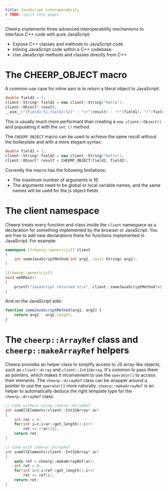```yaml
---
title: JavaScript interoperabiity
# TODO: split into pages
---
```


Cheerp implements three advanced interoperability mechanisms to interface C++ code with pure JavaScript:

- Expose C++ classes and methods to JavaScript code
- Inlining JavaScript code within a C++ codebase.
- Use JavaScript methods and classes directly from C++

# The CHEERP_OBJECT macro

A common use case for inline asm is to return a literal object to JavaScript:

```cpp
double field1 = 1;
client::String* field2 = new client::String("hello");
client::Object* result;
__asm__("{field1:%1,field2:%2}" : "=r"(result) : "r"(field1), "r"(field2));
```

This is usually much more performant than creating a `new client::Object()` and populating it with the `set_()` method.

The `CHEERP_OBJECT` macro can be used to achieve the same result without the boilerplate and with a more elegant syntax:

```cpp
double field1 = 1;
client::String* field2 = new client::String("hello");
client::Object* result = CHEERP_OBJECT(field1, field2);
```

Currently the macro has the following limitations:

- The maximum number of arguments is 16
- The arguments need to be global or local variable names, and the same names will be used for the js object fields

# The client namespace

Cheerp treats every function and class inside the `client` namespace as a declaration for something implemented by the browser or JavaScript. You are free to add new declarations there for functions implemented in JavaScript. For example:

```cpp
namespace [[cheerp::genericjs]] client
{
	int someJavaScriptMethod(int arg1, const String& arg2);
}

[[cheerp::genericjs]]
void webMain()
{
	printf("JavaScript returned %i\n", client::someJavaScriptMethod(42, "This is converted to a JavaScript String"));
}
```

And on the JavaScript side:

```js
function someJavaScriptMethod(arg1, arg2) {
	return arg1 - arg2.length;
}
```


# The `cheerp::ArrayRef` class and `cheerp::makeArrayRef` helpers

Cheerp provides an helper class to simplify access to JS array-like objects, such as `client::Array` and `client::Int32Array`. It's common to pass them as pointers, which makes it inconvenient to use the `operator[]` to access their elements. The `cheerp::ArrayRef` class can be wrapper around a pointer to use the `operator[]` more naturally. `cheerp::makeArrayRef` is an helper to automatically deduce the right template type for the `cheerp::ArrayRef` class.

```cpp
// Code without using cheerp::ArrayRef
int sumAllElements(client::Int32Array* ar)
{
    int ret = 0;
    for(int i=0;i<ar->get_length();i++)
        ret += (*ar)[i];
    return ret;
}

// Code with cheerp::ArrayRef
int sumAllElements(client::Int32Array* ar)
{
    auto ref = cheerp::makeArrayRef(ar);
    int ret = 0;
    for(int i=0;i<ref->get_length();i++)
        ret += ref[i];
    return ret;
}
```
